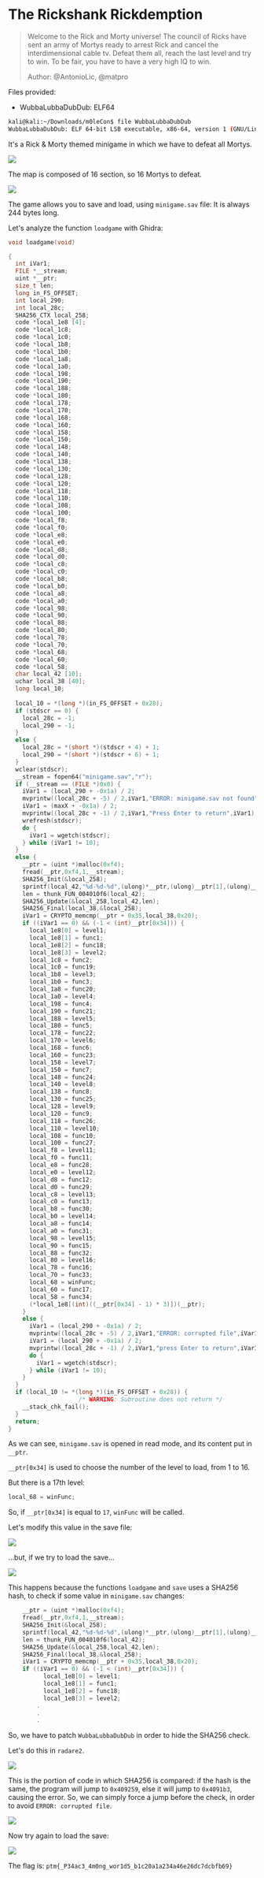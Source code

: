 # The Rickshank Rickdemption
>  Welcome to the Rick and Morty universe! The council of Ricks have sent an army of Mortys ready to arrest Rick and cancel the interdimensional cable tv. Defeat them all, reach the last level and try to win. To be fair, you have to have a very high IQ to win.
>
> Author: @AntonioLic, @matpro 


Files provided:
* WubbaLubbaDubDub: ELF64 



```sh
kali@kali:~/Downloads/m0leCon$ file WubbaLubbaDubDub 
WubbaLubbaDubDub: ELF 64-bit LSB executable, x86-64, version 1 (GNU/Linux), statically linked, BuildID[sha1]=9c74a675cc9507ca8f4275237f818b1ffa78cb91, for GNU/Linux 3.2.0, not stripped
```

It's a Rick & Morty themed minigame in which we have to defeat all Mortys. 

![](img/screen_001.png)

The map is composed of 16 section, so 16 Mortys to defeat.

![](img/screen_002.png)



The game allows you to save and load, using `minigame.sav` file: It is always 244 bytes long.

Let's analyze the function `loadgame` with Ghidra:

```c
void loadgame(void)

{
  int iVar1;
  FILE *__stream;
  uint *__ptr;
  size_t len;
  long in_FS_OFFSET;
  int local_290;
  int local_28c;
  SHA256_CTX local_258;
  code *local_1e8 [4];
  code *local_1c8;
  code *local_1c0;
  code *local_1b8;
  code *local_1b0;
  code *local_1a8;
  code *local_1a0;
  code *local_198;
  code *local_190;
  code *local_188;
  code *local_180;
  code *local_178;
  code *local_170;
  code *local_168;
  code *local_160;
  code *local_158;
  code *local_150;
  code *local_148;
  code *local_140;
  code *local_138;
  code *local_130;
  code *local_128;
  code *local_120;
  code *local_118;
  code *local_110;
  code *local_108;
  code *local_100;
  code *local_f8;
  code *local_f0;
  code *local_e8;
  code *local_e0;
  code *local_d8;
  code *local_d0;
  code *local_c8;
  code *local_c0;
  code *local_b8;
  code *local_b0;
  code *local_a8;
  code *local_a0;
  code *local_98;
  code *local_90;
  code *local_88;
  code *local_80;
  code *local_78;
  code *local_70;
  code *local_68;
  code *local_60;
  code *local_58;
  char local_42 [10];
  uchar local_38 [40];
  long local_10;
  
  local_10 = *(long *)(in_FS_OFFSET + 0x28);
  if (stdscr == 0) {
    local_28c = -1;
    local_290 = -1;
  }
  else {
    local_28c = *(short *)(stdscr + 4) + 1;
    local_290 = *(short *)(stdscr + 6) + 1;
  }
  wclear(stdscr);
  __stream = fopen64("minigame.sav","r");
  if (__stream == (FILE *)0x0) {
    iVar1 = (local_290 + -0x1a) / 2;
    mvprintw((local_28c + -5) / 2,iVar1,"ERROR: minigame.sav not found",iVar1);
    iVar1 = (maxX + -0x1a) / 2;
    mvprintw((local_28c + -1) / 2,iVar1,"Press Enter to return",iVar1);
    wrefresh(stdscr);
    do {
      iVar1 = wgetch(stdscr);
    } while (iVar1 != 10);
  }
  else {
    __ptr = (uint *)malloc(0xf4);
    fread(__ptr,0xf4,1,__stream);
    SHA256_Init(&local_258);
    sprintf(local_42,"%d-%d-%d",(ulong)*__ptr,(ulong)__ptr[1],(ulong)__ptr[0x34]);
    len = thunk_FUN_004010f6(local_42);
    SHA256_Update(&local_258,local_42,len);
    SHA256_Final(local_38,&local_258);
    iVar1 = CRYPTO_memcmp(__ptr + 0x35,local_38,0x20);
    if ((iVar1 == 0) && (-1 < (int)__ptr[0x34])) {
      local_1e8[0] = level1;
      local_1e8[1] = func1;
      local_1e8[2] = func18;
      local_1e8[3] = level2;
      local_1c8 = func2;
      local_1c0 = func19;
      local_1b8 = level3;
      local_1b0 = func3;
      local_1a8 = func20;
      local_1a0 = level4;
      local_198 = func4;
      local_190 = func21;
      local_188 = level5;
      local_180 = func5;
      local_178 = func22;
      local_170 = level6;
      local_168 = func6;
      local_160 = func23;
      local_158 = level7;
      local_150 = func7;
      local_148 = func24;
      local_140 = level8;
      local_138 = func8;
      local_130 = func25;
      local_128 = level9;
      local_120 = func9;
      local_118 = func26;
      local_110 = level10;
      local_108 = func10;
      local_100 = func27;
      local_f8 = level11;
      local_f0 = func11;
      local_e8 = func28;
      local_e0 = level12;
      local_d8 = func12;
      local_d0 = func29;
      local_c8 = level13;
      local_c0 = func13;
      local_b8 = func30;
      local_b0 = level14;
      local_a8 = func14;
      local_a0 = func31;
      local_98 = level15;
      local_90 = func15;
      local_88 = func32;
      local_80 = level16;
      local_78 = func16;
      local_70 = func33;
      local_68 = winFunc;
      local_60 = func17;
      local_58 = func34;
      (*local_1e8[(int)((__ptr[0x34] - 1) * 3)])(__ptr);
    }
    else {
      iVar1 = (local_290 + -0x1a) / 2;
      mvprintw((local_28c + -5) / 2,iVar1,"ERROR: corrupted file",iVar1);
      iVar1 = (local_290 + -0x1a) / 2;
      mvprintw((local_28c + -1) / 2,iVar1,"press Enter to return",iVar1);
      do {
        iVar1 = wgetch(stdscr);
      } while (iVar1 != 10);
    }
  }
  if (local_10 != *(long *)(in_FS_OFFSET + 0x28)) {
                    /* WARNING: Subroutine does not return */
    __stack_chk_fail();
  }
  return;
}
```

As we can see,  `minigame.sav` is opened in read mode, and its content put in `__ptr`. 

 `__ptr[0x34]` is used to choose the number of the level to load, from 1 to 16.

But there is a 17th  level:

```c
local_68 = winFunc;
```

So, if `__ptr[0x34]` is equal to `17`, `winFunc` will be called.

Let's modify this value in the save file:

![](img/screen_003.png)

...but, if we try to load the save...

![](img/screen_004.png)

This happens because the functions `loadgame` and `save` uses a SHA256 hash, to check if some value in `minigame.sav` changes: 

```c
	__ptr = (uint *)malloc(0xf4);
    fread(__ptr,0xf4,1,__stream);
    SHA256_Init(&local_258);
    sprintf(local_42,"%d-%d-%d",(ulong)*__ptr,(ulong)__ptr[1],(ulong)__ptr[0x34]);
    len = thunk_FUN_004010f6(local_42);
    SHA256_Update(&local_258,local_42,len);
    SHA256_Final(local_38,&local_258);
    iVar1 = CRYPTO_memcmp(__ptr + 0x35,local_38,0x20);
    if ((iVar1 == 0) && (-1 < (int)__ptr[0x34])) {
          local_1e8[0] = level1;
          local_1e8[1] = func1;
          local_1e8[2] = func18;
          local_1e8[3] = level2;
        .
        .
        .
```



So, we have to patch `WubbaLubbaDubDub` in order to hide the SHA256 check.

Let's do this in `radare2`. 

![](img/screen_005.png)

This is the portion of code in which SHA256 is compared: if the hash is the same, the program will jump to `0x409259`, else it will jump to `0x4091b3`, causing the error. So, we can simply force a jump before the check, in order to avoid `ERROR: corrupted file`.

![](img/screen_006.png)

Now try again to load the save:

![](img/screen_007.png)

The flag is: `ptm{_P34ac3_4m0ng_wor1d5_b1c20a1a234a46e26dc7dcbfb69}`

